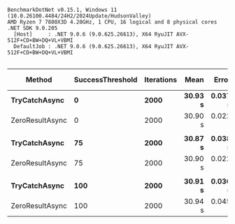 ```

BenchmarkDotNet v0.15.1, Windows 11 (10.0.26100.4484/24H2/2024Update/HudsonValley)
AMD Ryzen 7 7800X3D 4.20GHz, 1 CPU, 16 logical and 8 physical cores
.NET SDK 9.0.205
  [Host]     : .NET 9.0.6 (9.0.625.26613), X64 RyuJIT AVX-512F+CD+BW+DQ+VL+VBMI
  DefaultJob : .NET 9.0.6 (9.0.625.26613), X64 RyuJIT AVX-512F+CD+BW+DQ+VL+VBMI


```
| Method          | SuccessThreshold | Iterations | Mean    | Error   | StdDev  | Ratio | Rank | Allocated  | Alloc Ratio |
|---------------- |----------------- |----------- |--------:|--------:|--------:|------:|-----:|-----------:|------------:|
| **TryCatchAsync**   | **0**                | **2000**       | **30.93 s** | **0.037 s** | **0.035 s** |  **1.00** |    **1** | **2770.53 KB** |        **1.00** |
| ZeroResultAsync | 0                | 2000       | 30.90 s | 0.022 s | 0.020 s |  1.00 |    1 |  625.27 KB |        0.23 |
|                 |                  |            |         |         |         |       |      |            |             |
| **TryCatchAsync**   | **75**               | **2000**       | **30.87 s** | **0.038 s** | **0.035 s** |  **1.00** |    **1** | **1058.05 KB** |        **1.00** |
| ZeroResultAsync | 75               | 2000       | 30.90 s | 0.022 s | 0.019 s |  1.00 |    1 |  589.83 KB |        0.56 |
|                 |                  |            |         |         |         |       |      |            |             |
| **TryCatchAsync**   | **100**              | **2000**       | **30.91 s** | **0.036 s** | **0.034 s** |  **1.00** |    **1** |  **532.09 KB** |        **1.00** |
| ZeroResultAsync | 100              | 2000       | 30.94 s | 0.045 s | 0.042 s |  1.00 |    1 |  578.95 KB |        1.09 |
